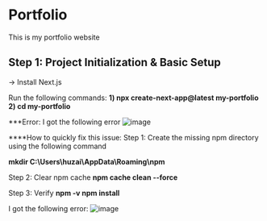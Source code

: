 # Portfolio
This is my portfolio website

## Step 1: Project Initialization & Basic Setup
-> Install Next.js

Run the following commands: 
**1) npx create-next-app@latest my-portfolio** 
**2) cd my-portfolio**

***Error:
I got the following error 
![image](https://github.com/user-attachments/assets/e024d84f-e2c5-405b-a408-a9e5fb1bff0e)

****How to quickly fix this issue:
Step 1: Create the missing npm directory using the following command

**mkdir C:\Users\huzai\AppData\Roaming\npm**

Step 2: Clear npm cache
**npm cache clean --force**

Step 3: Verify 
**npm -v
npm install**

I got the following error:
![image](https://github.com/user-attachments/assets/abda3de2-ec89-4c3b-a966-8b2d978b5252)



